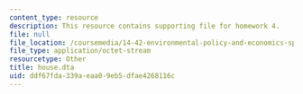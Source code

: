 ```yaml
---
content_type: resource
description: This resource contains supporting file for homework 4.
file: null
file_location: /coursemedia/14-42-environmental-policy-and-economics-spring-2011/ddf67fda339aeaa09eb5dfae4268116c_house.dta
file_type: application/octet-stream
resourcetype: Other
title: house.dta
uid: ddf67fda-339a-eaa0-9eb5-dfae4268116c
---
```

